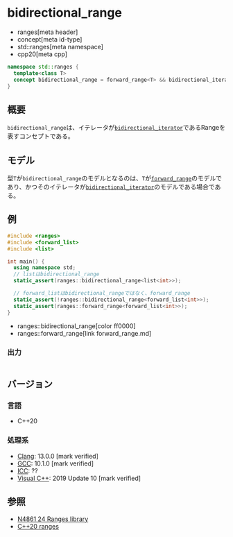 # bidirectional_range
* ranges[meta header]
* concept[meta id-type]
* std::ranges[meta namespace]
* cpp20[meta cpp]

```cpp
namespace std::ranges {
  template<class T>
  concept bidirectional_range = forward_range<T> && bidirectional_iterator<iterator_t<T>>;
}
```

## 概要
`bidirectional_range`は、イテレータが[`bidirectional_iterator`](/reference/iterator/bidirectional_iterator.md)であるRangeを表すコンセプトである。

## モデル
型`T`が`bidirectional_range`のモデルとなるのは、`T`が[`forward_range`](forward_range.md)のモデルであり、かつそのイテレータが[`bidirectional_iterator`](/reference/iterator/bidirectional_iterator.md)のモデルである場合である。

## 例
```cpp example
#include <ranges>
#include <forward_list>
#include <list>

int main() {
  using namespace std;
  // listはbidirectional_range
  static_assert(ranges::bidirectional_range<list<int>>);

  // forward_listはbidirectional_rangeではなく、forward_range
  static_assert(!ranges::bidirectional_range<forward_list<int>>);
  static_assert(ranges::forward_range<forward_list<int>>);
}
```
* ranges::bidirectional_range[color ff0000]
* ranges::forward_range[link forward_range.md]

### 出力
```
```

## バージョン
### 言語
- C++20

### 処理系
- [Clang](/implementation.md#clang): 13.0.0 [mark verified]
- [GCC](/implementation.md#gcc): 10.1.0 [mark verified]
- [ICC](/implementation.md#icc): ??
- [Visual C++](/implementation.md#visual_cpp): 2019 Update 10 [mark verified]

## 参照
- [N4861 24 Ranges library](https://timsong-cpp.github.io/cppwp/n4861/ranges)
- [C++20 ranges](https://techbookfest.org/product/5134506308665344)
